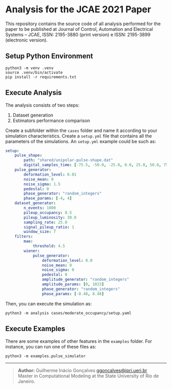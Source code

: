 # Analysis for the JCAE 2021 Paper

This repository contains the source code of all analysis performed for the paper to be published at Journal of Control, Automation and Electrical Systems – JCAE, ISSN: 2195-3880 (print version) e ISSN: 2195-3899 (electronic version).

## Setup Python Environment

    python3 -m venv .venv
    source .venv/bin/activate
    pip install -r requirements.txt

## Execute Analysis

The analysis consists of two steps:
1. Dataset generation
2. Estimators performance comparison

Create a subfolder within the `cases` folder and name it according to your simulation characteristics. Create a `setup.yml` file that contains all the parameters of the simulations.
An `setup.yml` example could be such as:
```yml
setup:
    pulse_shape:
        path: "shared/unipolar-pulse-shape.dat"
        digital_samples_time: [-75.5, -50.0, -25.0, 0.0, 25.0, 50.0, 75.0]
    pulse_generator:
        deformation_level: 0.01
        noise_mean: 0
        noise_sigma: 1.5
        pedestal: 0
        phase_generator: "random_integers"
        phase_params: [-4, 4]
    dataset_generator:
        n_events: 1000
        pileup_occupancy: 0.5
        pileup_luminosity: 30.0
        sampling_rate: 25.0
        signal_pileup_ratio: 1
        window_size: 7
    filters:
        mae:
            threshold: 4.5
        wiener:
            pulse_generator:
                deformation_level: 0.0
                noise_mean: 0
                noise_sigma: 0
                pedestal: 0
                amplitude_generator: "random_integers"
                amplitude_params: [0, 1023]
                phase_generator: "random_integers"
                phase_params: [-8.48, 8.48]
```

Then, you can execute the simulation as:

    python3 -m analysis cases/moderate_occupancy/setup.yaml

## Execute Examples

There are some examples of other features in the `examples` folder.
For instance, you can run one of these files as:

    python3 -m examples.pulse_simulator

-------------------------

>**Author:** Guilherme Inácio Gonçalves <ggoncalves@iprj.uerj.br><br/>
>Master in Computational Modeling at the State University of Rio de Janeiro.
